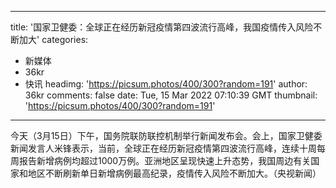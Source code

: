 
---
title: '国家卫健委：全球正在经历新冠疫情第四波流行高峰，我国疫情传入风险不断加大'
categories: 
 - 新媒体
 - 36kr
 - 快讯
headimg: 'https://picsum.photos/400/300?random=191'
author: 36kr
comments: false
date: Tue, 15 Mar 2022 07:10:39 GMT
thumbnail: 'https://picsum.photos/400/300?random=191'
---

<div>   
今天（3月15日）下午，国务院联防联控机制举行新闻发布会。会上，国家卫健委新闻发言人米锋表示，当前，全球正在经历新冠疫情第四波流行高峰，连续十周每周报告新增病例均超过1000万例。亚洲地区呈现快速上升态势，我国周边有关国家和地区不断刷新单日新增病例最高纪录，疫情传入风险不断加大。（央视新闻）  
</div>
            